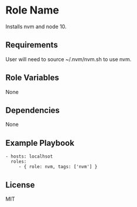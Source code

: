 Role Name
=========

Installs nvm and node 10.

Requirements
------------

User will need to source ~/.nvm/nvm.sh to use nvm.

Role Variables
--------------

None

Dependencies
------------

None

Example Playbook
----------------

    - hosts: localhsot
      roles:
         - { role: nvm, tags: ['nvm'] }

License
-------

MIT
